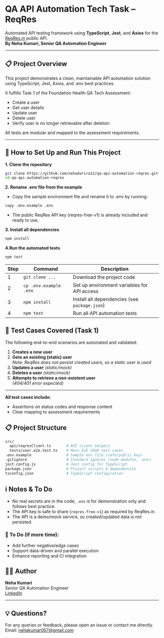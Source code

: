 # QA API Automation Tech Task – ReqRes

Automated API testing framework using **TypeScript**, **Jest**, and **Axios** for the [ReqRes.in](https://reqres.in/) public API.  
**By Neha Kumari, Senior QA Automation Engineer**

---

## 📋 Project Overview

This project demonstrates a clean, maintainable API automation solution using TypeScript, Jest, Axios, and .env best practices.

It fulfills Task 1 of the Foundation Health QA Tech Assessment:

- Create a user
- Get user details
- Update user
- Delete user
- Verify user is no longer retrievable after deletion

All tests are modular and mapped to the assessment requirements.

---

## 🚀 How to Set Up and Run This Project

**1. Clone the repository**
```bash
git clone https://github.com/nehadarira12/qa-api-automation-reqres.git
cd qa-api-automation-reqres
```

**2. Rename .env file from the example**
- Copy the sample environment file and rename it to .env by running:
```bash
copy .env.example .env
```
- The public ReqRes API key (reqres-free-v1) is already included and ready to use.

**3. Install all dependencies**

```bash
npm install
```
**4.Run the automated tests**
```bash
npm test
```

| Step | Command                | Description                                   |
| ---- | ---------------------- | --------------------------------------------- |
| 1    | `git clone ...`        | Download the project code                     |
| 2    | `cp .env.example .env` | Set up environment variables for API access   |
| 3    | `npm install`          | Install all dependencies (see `package.json`) |
| 4    | `npm test`             | Run all API automation tests                  |

## 🧪 Test Cases Covered (Task 1)

The following end-to-end scenarios are automated and validated:

1. **Creates a new user**
2. **Gets an existing (static) user**  
   _Note: ReqRes does not persist created users, so a static user is used_
3. **Updates a user** _(static/mock)_
4. **Deletes a user** _(static/mock)_
5. **Attempts to retrieve a non-existent user**  
   _(404/401 error expected)_

---

**All test cases include:**
-  Assertions on status codes and response content
-  Clear mapping to assessment requirements

## 📋 Project Structure
```bash
src/
  api/reqresClient.ts       # API client helpers
  tests/user.e2e.test.ts    # Main E2E CRUD test cases
.env.example                # Sample env file (safe/public key)
.gitignore                  # Standard ignores (node_modules, .env)
jest.config.js              # Jest config for TypeScript
package.json                # Project scripts & dependencies
tsconfig.json               # TypeScript configuration
```
## ℹ️ Notes & To Do

- No real secrets are in the code; `.env` is for demonstration only and follows best practice.
- The API key is safe to share (`reqres-free-v1`) as required by ReqRes.in.
- The API is a demo/mock service, so created/updated data is not persisted.

### 📝 To Do (if more time):
- Add further negative/edge cases
- Support data-driven and parallel execution
- Enhance reporting and CI integration


## 👩‍💻 Author

**Neha Kumari**  
Senior QA Automation Engineer  
[LinkedIn](https://www.linkedin.com/in/neha-kumari-istqb%C2%AE-ctfl-56b51a139/)

---

## 💡 Questions?
For any queries or feedback, please open an issue or contact me directly.
Email: [nehakumar067@gmail.com](mailto:nehakumar067@gmail.com)




